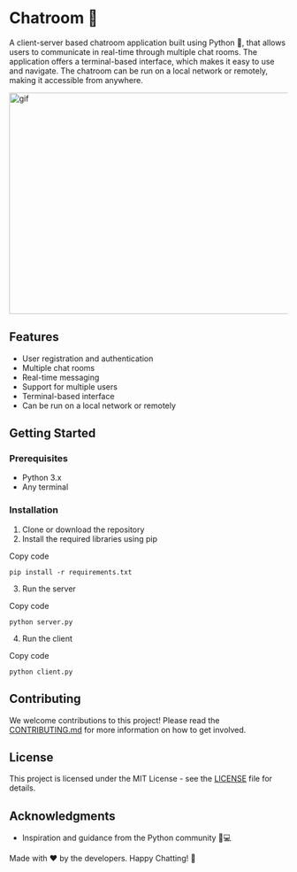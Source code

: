 
# Chatroom 💬

A client-server based chatroom application built using Python 🐍, that allows users to communicate in real-time through multiple chat rooms. The application offers a terminal-based interface, which makes it easy to use and navigate. The chatroom can be run on a local network or remotely, making it accessible from anywhere.


<img src="https://user-images.githubusercontent.com/95465072/215329290-99857929-58d2-44a7-80f7-92809164c038.gif" alt="gif" width="600px" height="400px" align="center">


## Features

-   User registration and authentication
-   Multiple chat rooms
-   Real-time messaging
-   Support for multiple users
-   Terminal-based interface
-   Can be run on a local network or remotely

## Getting Started

### Prerequisites

-   Python 3.x
-   Any terminal

### Installation

1.  Clone or download the repository
2.  Install the required libraries using pip

Copy code

`pip install -r requirements.txt` 

3.  Run the server

Copy code

`python server.py` 

4.  Run the client

Copy code

`python client.py` 

## Contributing

We welcome contributions to this project! Please read the [CONTRIBUTING.md](CONTRIBUTING.md) for more information on how to get involved.

## License

This project is licensed under the MIT License - see the [LICENSE](LICENSE) file for details.

## Acknowledgments

-   Inspiration and guidance from the Python community 🐍💻

Made with ❤️ by the developers. Happy Chatting! 🎉

